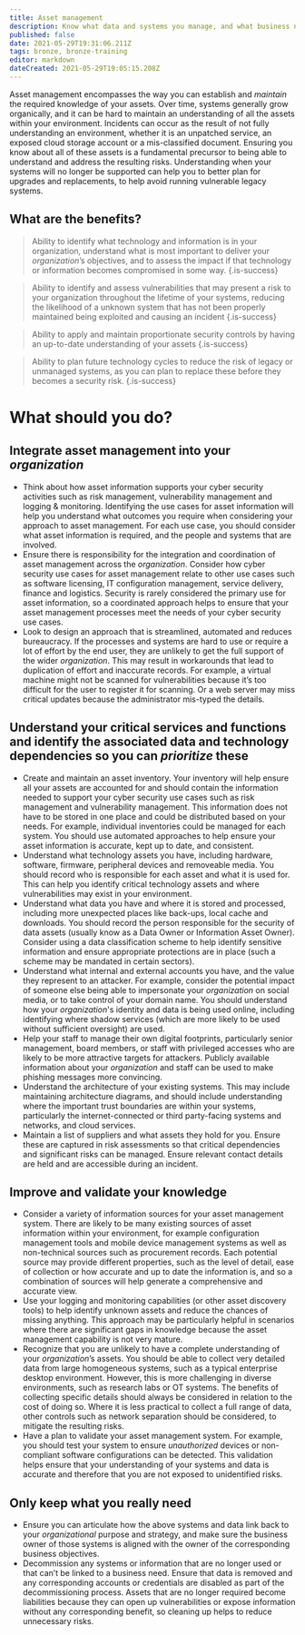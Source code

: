 ```yaml
---
title: Asset management
description: Know what data and systems you manage, and what business need they support.
published: false
date: 2021-05-29T19:31:06.211Z
tags: bronze, bronze-training
editor: markdown
dateCreated: 2021-05-29T19:05:15.208Z
---
```


Asset management encompasses the way you can establish and *maintain* the required knowledge of your assets. Over time, systems generally grow organically, and it can be hard to maintain an understanding of all the assets within your environment. Incidents can occur as the result of not fully understanding an environment, whether it is an unpatched service, an exposed cloud storage account or a mis-classified document. Ensuring you know about all of these assets is a fundamental precursor to being able to understand and address the resulting risks. Understanding when your systems will no longer be supported can help you to better plan for upgrades and replacements, to help avoid running vulnerable legacy systems.

## What are the benefits?

> Ability to identify what technology and information is in your organization, understand what is most important to deliver your *organization*’s objectives, and to assess the impact if that technology or information becomes compromised in some way.
{.is-success}

> Ability to identify and assess vulnerabilities that may present a risk to your organization throughout the lifetime of your systems, reducing the likelihood of a unknown system that has not been properly maintained being exploited and causing an incident
{.is-success}

> Ability to apply and maintain proportionate security controls by having an up-to-date understanding of your assets
{.is-success}


> Ability to plan future technology cycles to reduce the risk of legacy or unmanaged systems, as you can plan to replace these before they becomes a security risk.
{.is-success}

# What should you do?

## **Integrate asset management into your** ***organization***

-   Think about how asset information supports your cyber security activities such as risk management, vulnerability management and logging & monitoring. Identifying the use cases for asset information will help you understand what outcomes you require when considering your approach to asset management. For each use case, you should consider what asset information is required, and the people and systems that are involved.
-   Ensure there is responsibility for the integration and coordination of asset management across the *organization*. Consider how cyber security use cases for asset management relate to other use cases such as software licensing, IT configuration management, service delivery, finance and logistics. Security is rarely considered the primary use for asset information, so a coordinated approach helps to ensure that your asset management processes meet the needs of your cyber security use cases.
-   Look to design an approach that is streamlined, automated and reduces bureaucracy. If the processes and systems are hard to use or require a lot of effort by the end user, they are unlikely to get the full support of the wider *organization*. This may result in workarounds that lead to duplication of effort and inaccurate records. For example, a virtual machine might not be scanned for vulnerabilities because it’s too difficult for the user to register it for scanning. Or a web server may miss critical updates because the administrator mis-typed the details.

## **Understand your critical services and functions and identify the associated data and technology dependencies so you can** ***prioritize*** **these**

-   Create and maintain an asset inventory. Your inventory will help ensure all your assets are accounted for and should contain the information needed to support your cyber security use cases such as risk management and vulnerability management. This information does not have to be stored in one place and could be distributed based on your needs. For example, individual inventories could be managed for each system. You should use automated approaches to help ensure your asset information is accurate, kept up to date, and consistent.
-   Understand what technology assets you have, including hardware, software, firmware, peripheral devices and removeable media. You should record who is responsible for each asset and what it is used for. This can help you identify critical technology assets and where vulnerabilities may exist in your environment.
-   Understand what data you have and where it is stored and processed, including more unexpected places like back-ups, local cache and downloads. You should record the person responsible for the security of data assets (usually know as a Data Owner or Information Asset Owner). Consider using a data classification scheme to help identify sensitive information and ensure appropriate protections are in place (such a scheme may be mandated in certain sectors).
-   Understand what internal and external accounts you have, and the value they represent to an attacker. For example, consider the potential impact of someone else being able to impersonate your *organization* on social media, or to take control of your domain name. You should understand how your *organization*'s identity and data is being used online, including identifying where shadow services (which are more likely to be used without sufficient oversight) are used.
-   Help your staff to manage their own digital footprints, particularly senior management, board members, or staff with privileged accesses who are likely to be more attractive targets for attackers. Publicly available information about your *organization* and staff can be used to make phishing messages more convincing.
-   Understand the architecture of your existing systems. This may include maintaining architecture diagrams, and should include understanding where the important trust boundaries are within your systems, particularly the internet-connected or third party-facing systems and networks, and cloud services.
-   Maintain a list of suppliers and what assets they hold for you. Ensure these are captured in risk assessments so that critical dependencies and significant risks can be managed. Ensure relevant contact details are held and are accessible during an incident.

## **Improve and validate your knowledge**

-   Consider a variety of information sources for your asset management system. There are likely to be many existing sources of asset information within your environment, for example configuration management tools and mobile device management systems as well as non-technical sources such as procurement records. Each potential source may provide different properties, such as the level of detail, ease of collection or how accurate and up to date the information is, and so a combination of sources will help generate a comprehensive and accurate view.
-   Use your logging and monitoring capabilities (or other asset discovery tools) to help identify unknown assets and reduce the chances of missing anything. This approach may be particularly helpful in scenarios where there are significant gaps in knowledge because the asset management capability is not very mature.
-   Recognize that you are unlikely to have a complete understanding of your *organization*’s assets. You should be able to collect very detailed data from large homogeneous systems, such as a typical enterprise desktop environment. However, this is more challenging in diverse environments, such as research labs or OT systems. The benefits of collecting specific details should always be considered in relation to the cost of doing so. Where it is less practical to collect a full range of data, other controls such as network separation should be considered, to mitigate the resulting risks.
-   Have a plan to validate your asset management system. For example, you should test your system to ensure *unauthorized* devices or non-compliant software configurations can be detected. This validation helps ensure that your understanding of your systems and data is accurate and therefore that you are not exposed to unidentified risks.

## **Only keep what you really need**

-   Ensure you can articulate how the above systems and data link back to your *organizational* purpose and strategy, and make sure the business owner of those systems is aligned with the owner of the corresponding business objectives.
-   Decommission any systems or information that are no longer used or that can’t be linked to a business need. Ensure that data is removed and any corresponding accounts or credentials are disabled as part of the decommissioning process. Assets that are no longer required become liabilities because they can open up vulnerabilities or expose information without any corresponding benefit, so cleaning up helps to reduce unnecessary risks.